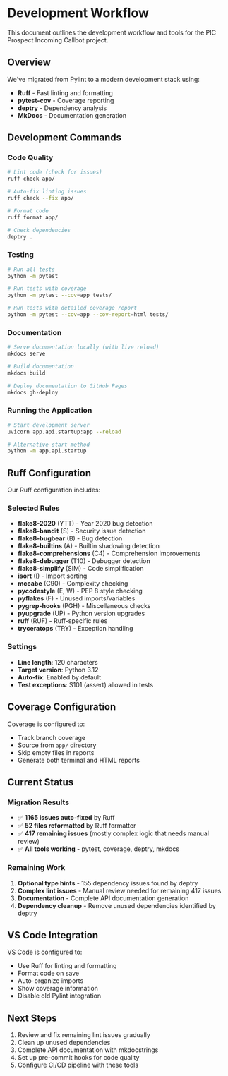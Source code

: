 # Development Workflow

This document outlines the development workflow and tools for the PIC Prospect Incoming Callbot project.

## Overview

We've migrated from Pylint to a modern development stack using:

- **Ruff** - Fast linting and formatting
- **pytest-cov** - Coverage reporting  
- **deptry** - Dependency analysis
- **MkDocs** - Documentation generation

## Development Commands

### Code Quality

```bash
# Lint code (check for issues)
ruff check app/

# Auto-fix linting issues
ruff check --fix app/

# Format code
ruff format app/

# Check dependencies
deptry .
```

### Testing

```bash
# Run all tests
python -m pytest

# Run tests with coverage
python -m pytest --cov=app tests/

# Run tests with detailed coverage report
python -m pytest --cov=app --cov-report=html tests/
```

### Documentation

```bash
# Serve documentation locally (with live reload)
mkdocs serve

# Build documentation
mkdocs build

# Deploy documentation to GitHub Pages
mkdocs gh-deploy
```

### Running the Application

```bash
# Start development server
uvicorn app.api.startup:app --reload

# Alternative start method
python -m app.api.startup
```

## Ruff Configuration

Our Ruff configuration includes:

### Selected Rules

- **flake8-2020** (YTT) - Year 2020 bug detection
- **flake8-bandit** (S) - Security issue detection  
- **flake8-bugbear** (B) - Bug detection
- **flake8-builtins** (A) - Builtin shadowing detection
- **flake8-comprehensions** (C4) - Comprehension improvements
- **flake8-debugger** (T10) - Debugger detection
- **flake8-simplify** (SIM) - Code simplification
- **isort** (I) - Import sorting
- **mccabe** (C90) - Complexity checking
- **pycodestyle** (E, W) - PEP 8 style checking
- **pyflakes** (F) - Unused imports/variables
- **pygrep-hooks** (PGH) - Miscellaneous checks
- **pyupgrade** (UP) - Python version upgrades
- **ruff** (RUF) - Ruff-specific rules
- **tryceratops** (TRY) - Exception handling

### Settings

- **Line length**: 120 characters
- **Target version**: Python 3.12
- **Auto-fix**: Enabled by default
- **Test exceptions**: S101 (assert) allowed in tests

## Coverage Configuration

Coverage is configured to:

- Track branch coverage
- Source from `app/` directory  
- Skip empty files in reports
- Generate both terminal and HTML reports

## Current Status

### Migration Results

- ✅ **1165 issues auto-fixed** by Ruff
- ✅ **52 files reformatted** by Ruff formatter
- ✅ **417 remaining issues** (mostly complex logic that needs manual review)
- ✅ **All tools working** - pytest, coverage, deptry, mkdocs

### Remaining Work

1. **Optional type hints** - 155 dependency issues found by deptry
2. **Complex lint issues** - Manual review needed for remaining 417 issues
3. **Documentation** - Complete API documentation generation
4. **Dependency cleanup** - Remove unused dependencies identified by deptry

## VS Code Integration

VS Code is configured to:

- Use Ruff for linting and formatting
- Format code on save
- Auto-organize imports
- Show coverage information
- Disable old Pylint integration

## Next Steps

1. Review and fix remaining lint issues gradually
2. Clean up unused dependencies
3. Complete API documentation with mkdocstrings
4. Set up pre-commit hooks for code quality
5. Configure CI/CD pipeline with these tools